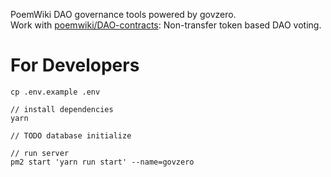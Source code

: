 PoemWiki DAO governance tools powered by govzero.  
Work with [poemwiki/DAO-contracts](https://github.com/poemwiki/DAO-contracts): Non-transfer token based DAO voting.

# For Developers

```
cp .env.example .env

// install dependencies
yarn

// TODO database initialize

// run server
pm2 start 'yarn run start' --name=govzero
```
